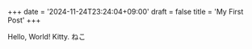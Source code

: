 +++
date = '2024-11-24T23:24:04+09:00'
draft = false
title = 'My First Post'
+++

Hello, World! Kitty. ねこ